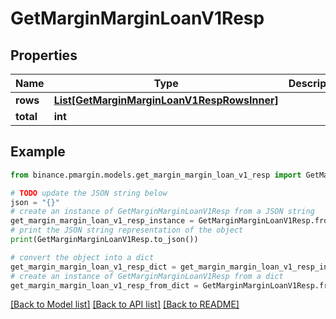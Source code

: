 # GetMarginMarginLoanV1Resp


## Properties

Name | Type | Description | Notes
------------ | ------------- | ------------- | -------------
**rows** | [**List[GetMarginMarginLoanV1RespRowsInner]**](GetMarginMarginLoanV1RespRowsInner.md) |  | [optional] 
**total** | **int** |  | [optional] 

## Example

```python
from binance.pmargin.models.get_margin_margin_loan_v1_resp import GetMarginMarginLoanV1Resp

# TODO update the JSON string below
json = "{}"
# create an instance of GetMarginMarginLoanV1Resp from a JSON string
get_margin_margin_loan_v1_resp_instance = GetMarginMarginLoanV1Resp.from_json(json)
# print the JSON string representation of the object
print(GetMarginMarginLoanV1Resp.to_json())

# convert the object into a dict
get_margin_margin_loan_v1_resp_dict = get_margin_margin_loan_v1_resp_instance.to_dict()
# create an instance of GetMarginMarginLoanV1Resp from a dict
get_margin_margin_loan_v1_resp_from_dict = GetMarginMarginLoanV1Resp.from_dict(get_margin_margin_loan_v1_resp_dict)
```
[[Back to Model list]](../README.md#documentation-for-models) [[Back to API list]](../README.md#documentation-for-api-endpoints) [[Back to README]](../README.md)


